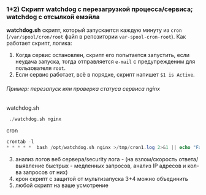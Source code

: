 ### 1+2) Скрипт watchdog с перезагрузкой процесса/сервиса; watchdog с отсылкой емэйла
**watchdog.sh** скрипт, который запускается каждую минуту из `cron` (`/var/spool/cron/root` файл в репозитории `var-spool-cron-root`).
Как работает скрипт, логика:
1) Когда сервис остановлен, скрипт его попытается запустить, если неудача запуска, тогда отправляется `e-mail` с предупрежденим для пользователя `root`.
2) Если сервис работает, всё в порядке, скрипт напишет `$1 is Active`.

###### Пример: перезапуск или проверка статуса сервиса nginx
watchdog.sh
```php
 ./watchdog.sh nginx
```
cron
```php
crontab -l
* * * * *  bash /opt/watchdog.sh nginx >/tmp/cron1.log 2>&1 || echo "Failed" | mail -s "nginx doesnt work" root
```


3) анализ логов веб сервера/security лога - (на взлом/скорость ответа/выявление быстрых - медленных запросов, анализ IP адресов и кол-ва запросов от них)
4) крон скрипт с защитой от мультизапуска
3+4 можно объединить
5) любой скрипт на ваше усмотрение
